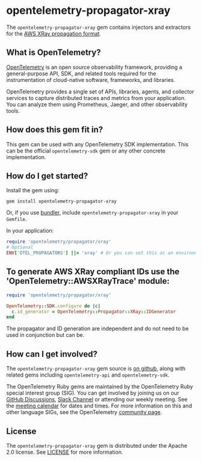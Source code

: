 # opentelemetry-propagator-xray

The `opentelemetry-propagator-xray` gem contains injectors and extractors for the
[AWS XRay propagation format][aws-xray].

## What is OpenTelemetry?

[OpenTelemetry][opentelemetry-home] is an open source observability framework, providing a general-purpose API, SDK, and related tools required for the instrumentation of cloud-native software, frameworks, and libraries.

OpenTelemetry provides a single set of APIs, libraries, agents, and collector services to capture distributed traces and metrics from your application. You can analyze them using Prometheus, Jaeger, and other observability tools.

## How does this gem fit in?

This gem can be used with any OpenTelemetry SDK implementation. This can be the official `opentelemetry-sdk` gem or any other concrete implementation.

## How do I get started?

Install the gem using:

```console
gem install opentelemetry-propagator-xray
```

Or, if you use [bundler][bundler-home], include `opentelemetry-propagator-xray` in your `Gemfile`.

In your application:

```ruby
require 'opentelemetry/propagator/xray'
# Optional
ENV['OTEL_PROPAGATORS'] ||= 'xray' # Or you can set this as an environment variable outside of the application
```

## To generate AWS XRay compliant IDs use the 'OpenTelemetry::AWSXRayTrace' module:

```ruby
require 'opentelemetry/propagator/xray'

OpenTelemetry::SDK.configure do |c|
  c.id_generator = OpenTelemetry::Propagator::XRay::IDGenerator
end
```

The propagator and ID generation are independent and do not need to be used in conjunction but can be.

## How can I get involved?

The `opentelemetry-propagator-xray` gem source is [on github][repo-github], along with related gems including `opentelemetry-api` and `opentelemetry-sdk`.

The OpenTelemetry Ruby gems are maintained by the OpenTelemetry Ruby special interest group (SIG). You can get involved by joining us on our [GitHub Discussions][discussions-url], [Slack Channel][slack-channel] or attending our weekly meeting. See the [meeting calendar][community-meetings] for dates and times. For more information on this and other language SIGs, see the OpenTelemetry [community page][ruby-sig].

## License

The `opentelemetry-propagator-xray` gem is distributed under the Apache 2.0 license. See [LICENSE][license-github] for more information.

[opentelemetry-home]: https://opentelemetry.io
[bundler-home]: https://bundler.io
[repo-github]: https://github.com/open-telemetry/opentelemetry-ruby
[license-github]: https://github.com/open-telemetry/opentelemetry-ruby-contrib/blob/main/LICENSE
[ruby-sig]: https://github.com/open-telemetry/community#ruby-sig
[community-meetings]: https://github.com/open-telemetry/community#community-meetings
[slack-channel]: https://cloud-native.slack.com/archives/C01NWKKMKMY
[discussions-url]: https://github.com/open-telemetry/opentelemetry-ruby/discussions
[aws-xray]: https://docs.aws.amazon.com/xray/latest/devguide/aws-xray.html

